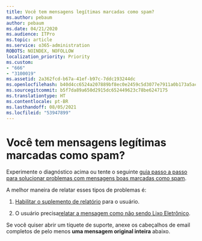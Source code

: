 ```yaml
---
title: Você tem mensagens legítimas marcadas como spam?
ms.author: pebaum
author: pebaum
ms.date: 04/21/2020
ms.audience: ITPro
ms.topic: article
ms.service: o365-administration
ROBOTS: NOINDEX, NOFOLLOW
localization_priority: Priority
ms.custom:
- "666"
- "3100019"
ms.assetid: 2a362fcd-b67a-41ef-b97c-7ddc193244dc
ms.openlocfilehash: b40d4cc6524a207889bf8ec0e2459c5d3077e7911a0b173a5ac87bb330d5d2cb
ms.sourcegitcommit: b5f7da89a650d2915dc652449623c78be6247175
ms.translationtype: HT
ms.contentlocale: pt-BR
ms.lasthandoff: 08/05/2021
ms.locfileid: "53947899"
---
```

# <a name="do-you-have-legitimate-messages-being-marked-as-spam"></a>Você tem mensagens legítimas marcadas como spam?

Experimente o diagnóstico acima ou tente o seguinte [guia passo a passo para solucionar problemas com mensagens boas marcadas como spam](https://docs.microsoft.com/microsoft-365/security/office-365-security/anti-spam-protection).
  
A melhor maneira de relatar esses tipos de problemas é:

1. [Habilitar o suplemento de relatório](https://docs.microsoft.com/microsoft-365/security/office-365-security/enable-the-report-message-add-in) para o usuário.

2. O usuário precisa[relatar a mensagem como não sendo Lixo Eletrônico](https://support.office.com/article/use-the-report-message-add-in-b5caa9f1-cdf3-4443-af8c-ff724ea719d2).

Se você quiser abrir um tíquete de suporte, anexe os cabeçalhos de email completos de pelo menos **uma mensagem original inteira** abaixo.
  